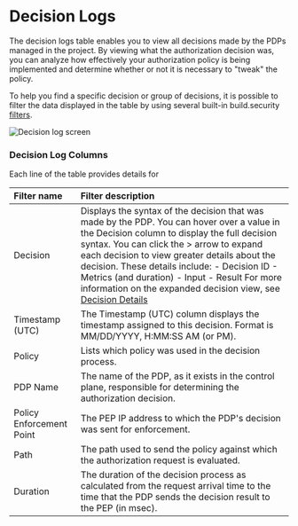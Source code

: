 # Decision Logs



The decision logs table enables you to view all decisions made by the PDPs managed in the project. By viewing what the authorization decision was, you can analyze how effectively your authorization policy is being implemented and determine whether or not it is necessary to "tweak" the policy.

To help you find a specific decision or group of decisions, it is possible to filter the data displayed in the table by using several built-in build.security [filters](decision-log-filters.md).

![Decision log screen](https://files.readme.io/28a73e0-decisionlog2.PNG)

### Decision Log Columns

Each line of the table provides details for

| Filter name | Filter description |
| :--- | :--- |
| Decision | Displays the syntax of the decision that was made by the PDP. You can hover over a value in the Decision column to display the full decision syntax.  You can click the &gt; arrow to expand each decision to view greater details about the decision. These details include: - Decision ID - Metrics \(and duration\) - Input - Result For more information on the expanded decision view, see [Decision Details](https://docs.build.security/docs/decision-log-filters2) |
| Timestamp \(UTC\) | The Timestamp \(UTC\) column displays the timestamp assigned to this decision. Format is MM/DD/YYYY, H:MM:SS AM \(or PM\). |
| Policy | Lists which policy was used in the decision process. |
| PDP Name | The name of the PDP, as it exists in the control plane, responsible for determining the authorization decision. |
| Policy Enforcement Point | The PEP IP address to which the PDP's decision was sent for enforcement. |
| Path | The path used to send the policy against which the authorization request is evaluated. |
| Duration | The duration of the decision process as calculated from the request arrival time to the time that the PDP sends the decision result to the PEP \(in msec\). |

